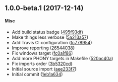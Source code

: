 <a name="1.0.0-beta.1"></a>
## 1.0.0-beta.1 (2017-12-14)


#### Misc

*   Add build status badge ([495f93df](https://github.com/jubianchi/local-ci/commit/495f93dff613acaa75e42800ef5de15911df2ddc))
*   Make things less verbose ([5a213a57](https://github.com/jubianchi/local-ci/commit/5a213a574ce12888e2975d1d6b71708df28cace3))
*   Add Travis CI configuration ([fc778954](https://github.com/jubianchi/local-ci/commit/fc778954b459663a24a4e5c1295615ca1e49a746))
*   Improve reporting ([26544038](https://github.com/jubianchi/local-ci/commit/265440385de3250aac74bbbd1b01200bc1bf5a47))
*   Fix windows target ([fc0a1f86](https://github.com/jubianchi/local-ci/commit/fc0a1f86be8f7f59f68ae0509cdf0a370fca3074))
*   Add more PHONY targets in Makefile ([520ac40a](https://github.com/jubianchi/local-ci/commit/520ac40a55789e167317d6c98928608330f7d58d))
*   Fix imports order ([3b5320cd](https://github.com/jubianchi/local-ci/commit/3b5320cd67b54f24c38768a5cb979e13b7fa74da))
*   Initial source import ([aee233f7](https://github.com/jubianchi/local-ci/commit/aee233f7162a75ec56d877f02b473058ac044715))
*   Initial commit ([1eb1a634](https://github.com/jubianchi/local-ci/commit/1eb1a634e2c9e6f8aab526fc975454f5188898e7))



